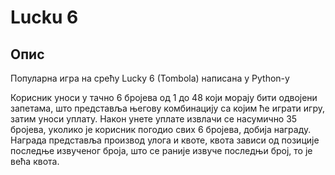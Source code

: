 # Lucku 6

## Опис

Популарна игра на срећу Lucky 6 (Tombola) написана у Python-у

Корисник уноси у тачно 6 бројева од 1 до 48 који морају бити одвојени запетама, што представља његову комбинацију са којим ће играти игру, затим уноси уплату.
Након унете уплате извлачи се насумично 35 бројева, уколико је корисник погодио свих 6 бројева, добија награду. 
Награда представља производ улога и квоте, квота зависи од позиције последње извученог броја, што се раније извуче последњи број, то је већа квота.

